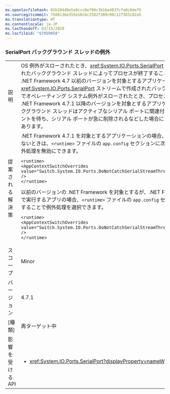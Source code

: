 ```yaml
---
ms.openlocfilehash: 81b104d8e5a9ccc8e790c3b16e4837cfa0c0def5
ms.sourcegitcommit: 7588136e355e10cbc2582f389c90c127363c02a5
ms.translationtype: HT
ms.contentlocale: ja-JP
ms.lasthandoff: 03/15/2020
ms.locfileid: "67859058"
---
```

### <a name="serialport-background-thread-exceptions"></a>SerialPort バックグラウンド スレッドの例外

|   |   |
|---|---|
|説明|OS 例外がスローされたとき、<xref:System.IO.Ports.SerialPort> ストリームで作成されたバックグラウンド スレッドによってプロセスが終了することがなくなりました。 <br/>.NET Framework 4.7 以前のバージョンを対象とするアプリケーションでは、<xref:System.IO.Ports.SerialPort> ストリームで作成されたバックグラウンド スレッドでオペレーティング システム例外がスローされたとき、プロセスが終了します。 <br/>.NET Framework 4.7.1 以降のバージョンを対象とするアプリケーションでは、バックグラウンド スレッドはアクティブなシリアル ポートに関連付けられている OS イベントを待ち、シリアル ポートが急に削除されるなどした場合にクラッシュすることがあります。|
|提案される解決策|.NET Framework 4.7.1 を対象とするアプリケーションの場合、例外処理が望ましくないときは、<code>&lt;runtime&gt;</code> ファイルの <code>app.config</code> セクションに次を追加することで例外処理を無効にできます。<pre><code class="lang-xml">&lt;runtime&gt;&#13;&#10;&lt;AppContextSwitchOverrides value=&quot;Switch.System.IO.Ports.DoNotCatchSerialStreamThreadExceptions=true&quot; /&gt;&#13;&#10;&lt;/runtime&gt;&#13;&#10;</code></pre>以前のバージョンの .NET Framework を対象とするが、.NET Framework 4.7.1 以降で実行するアプリの場合、<code>&lt;runtime&gt;</code> ファイルの <code>app.config</code> セクションに次を追加することで例外処理を選択できます。<pre><code class="lang-xml">&lt;runtime&gt;&#13;&#10;&lt;AppContextSwitchOverrides value=&quot;Switch.System.IO.Ports.DoNotCatchSerialStreamThreadExceptions=false&quot; /&gt;&#13;&#10;&lt;/runtime&gt;&#13;&#10;</code></pre>|
|スコープ|Minor|
|バージョン|4.7.1|
|[種類]|再ターゲット中|
|影響を受ける API|<ul><li><xref:System.IO.Ports.SerialPort?displayProperty=nameWithType></li></ul>|
